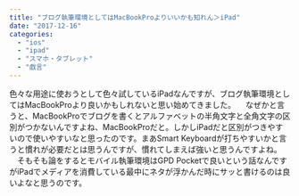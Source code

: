 ```yaml
---
title: "ブログ執筆環境としてはMacBookProよりいいかも知れん＞iPad"
date: "2017-12-16"
categories: 
  - "ios"
  - "ipad"
  - "スマホ・タブレット"
  - "戯言"
---
```


色々な用途に使おうとして色々試しているiPadなんですが、ブログ執筆環境としてはMacBookProより良いかもしれないと思い始めてきました。 　なぜかと言うと、MacBookProでブログを書くとアルファベットの半角文字と全角文字の区別がつかないんですよね、MacBookProだと。しかしiPadだと区別がつきやすいので使いやすいなと思ったのです。まあSmart Keyboardが打ちやすいかと言うと慣れが必要だとは思うんですが、慣れてしまえば強いと思うんですよね。 　そもそも論をするとモバイル執筆環境はGPD Pocketで良いという話なんですがiPadでメディアを消費している最中にネタが浮かんだ時にサッと書けるのは良いよなと思うのです。
